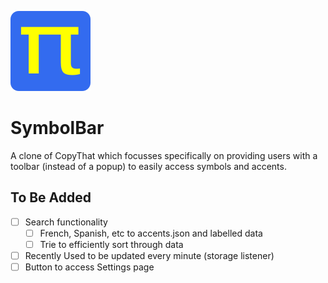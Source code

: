 ![](https://github.com/mh-anwar/symbar/blob/main/images/icon_128.png)
# SymbolBar

A clone of CopyThat which focusses specifically on providing users with a toolbar (instead of a popup) to easily access symbols and accents.

## To Be Added

- [ ] Search functionality
  - [ ] French, Spanish, etc to accents.json and labelled data
  - [ ] Trie to efficiently sort through data
- [ ] Recently Used to be updated every minute (storage listener)
- [ ] Button to access Settings page
